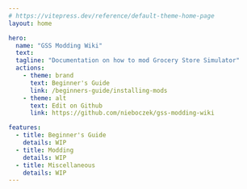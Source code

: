 ```yaml
---
# https://vitepress.dev/reference/default-theme-home-page
layout: home

hero:
  name: "GSS Modding Wiki"
  text: 
  tagline: "Documentation on how to mod Grocery Store Simulator"
  actions:
    - theme: brand
      text: Beginner's Guide
      link: /beginners-guide/installing-mods
    - theme: alt
      text: Edit on Github
      link: https://github.com/nieboczek/gss-modding-wiki

features:
  - title: Beginner's Guide
    details: WIP
  - title: Modding
    details: WIP
  - title: Miscellaneous
    details: WIP
---
```


